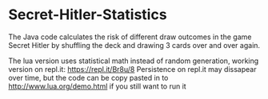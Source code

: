 # Secret-Hitler-Statistics
The Java code calculates the risk of different draw outcomes in the game Secret Hitler by shuffling the deck and drawing 3 cards over and over again.

The lua version uses statistical math instead of random generation,
working version on repl.it: https://repl.it/Br8u/8
Persistence on repl.it may dissapear over time, but the code can be copy pasted in to
http://www.lua.org/demo.html if you still want to run it
